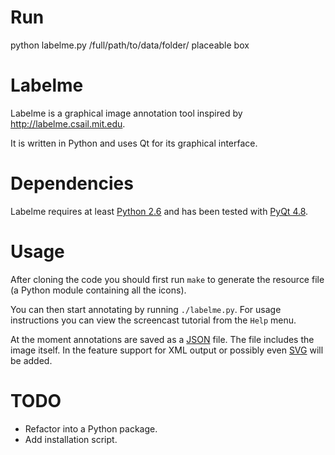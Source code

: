 # Run

python labelme.py /full/path/to/data/folder/ placeable box


# Labelme

Labelme is a graphical image annotation tool inspired by
http://labelme.csail.mit.edu.

It is written in Python and uses Qt for its graphical interface.

# Dependencies

Labelme requires at least [Python 2.6](http://www.python.org/getit/) and
has been tested with [PyQt
4.8](http://www.riverbankcomputing.co.uk/software/pyqt/intro).

# Usage

After cloning the code you should first run `make` to generate the
resource file (a Python module containing all the icons).

You can then start annotating by running `./labelme.py`. For usage
instructions you can view the screencast tutorial from the `Help` menu.

At the moment annotations are saved as a [JSON](http://www.json.org/) file.
The file includes the image itself. In the feature support for XML
output or possibly even [SVG](http://www.w3.org/Graphics/SVG/) will be added.

# TODO

- Refactor into a Python package.
- Add installation script.


